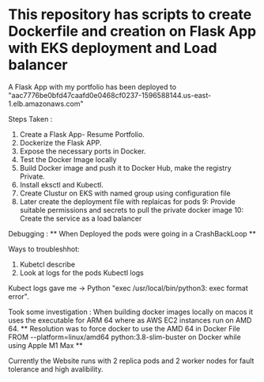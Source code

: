 # This repository has scripts to create Dockerfile and creation on Flask App with EKS deployment and Load balancer

A Flask App with my portfolio has been deployed to "aac7776be0bfd47caafd0e0468cf0237-1596588144.us-east-1.elb.amazonaws.com"


Steps Taken : 

1. Create a Flask App- Resume Portfolio.
2. Dockerize the Flask APP.
3. Expose the necessary ports in Docker.
4. Test the Docker Image locally 
5. Build Docker image and push it to Docker Hub, make the registry Private.
6. Install eksctl and Kubectl.
7. Create Clustur on EKS with named group using configuration file 
8. Later create the deployment file with replaicas for pods
9: Provide suitable permissions and secrets to pull the private docker image
10: Create the service as a load balancer



Debugging : 
** When Deployed the pods were going in a CrashBackLoop **

Ways to troubleshhot: 
1) Kubetcl describe <pod name>
2) Look at logs for the pods Kubectl logs <pod name>

Kubect logs gave me ->   Python "exec /usr/local/bin/python3: exec format error".

Took some investigation : 
When building docker images locally on macos it uses the executable for ARM 64 where as AWS EC2 instances run on AMD 64.
** Resolution was to force docker to use the AMD 64 in Docker File  FROM --platform=linux/amd64  python:3.8-slim-buster  on Docker while using Apple M1 Max **


Currently the Website runs with 2 replica pods and 2 worker nodes for fault tolerance and high avalibility.
